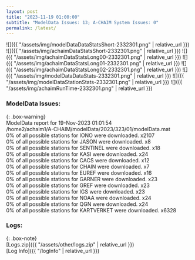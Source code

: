 ```yaml
---
layout: post
title: "2023-11-19 01:00:00"
subtitle: "ModelData Issues: 13; A-CHAIM System Issues: 0"
permalink: /latest/
---
```


![]({{ "/assets/img/modelDataDataStatsShort-2332301.png" | relative_url }})
![]({{ "/assets/img/achaimDataStatsShort-2332301.png" | relative_url }})
![]({{ "/assets/img/achaimDataStatsLong00-2332301.png" | relative_url }})
![]({{ "/assets/img/achaimDataStatsLong01-2332301.png" | relative_url }})
![]({{ "/assets/img/achaimDataStatsLong02-2332301.png" | relative_url }})
![]({{ "/assets/img/modelDataDataStats-2332301.png" | relative_url }})
![]({{ "/assets/img/modelDataStationStats-2332301.png" | relative_url }})
![]({{ "/assets/img/achaimRunTime-2332301.png" | relative_url }})


### ModelData Issues:  
  
{: .box-warning}  
 ModelData report for 19-Nov-2023 01:01:54   
 /home2/achaim1/A-CHAIM/modelData/2023/323/01/modelData.mat   
 0% of all possible stations for IONO were downloaded. x2107   
 0% of all possible stations for JASON were downloaded. x8   
 0% of all possible stations for SENTINEL were downloaded. x18   
 0% of all possible stations for KASI were downloaded. x24   
 0% of all possible stations for CACS were downloaded. x12   
 0% of all possible stations for CHAIN were downloaded. x7   
 0% of all possible stations for EUREF were downloaded. x16   
 0% of all possible stations for GARNER were downloaded. x23   
 0% of all possible stations for GREF were downloaded. x23   
 0% of all possible stations for IGS were downloaded. x23   
 0% of all possible stations for NOAA were downloaded. x24   
 0% of all possible stations for QGN were downloaded. x24   
 0% of all possible stations for KARTVERKET were downloaded. x6328   
  


### Logs:  
  
{: .box-note}  
[Logs.zip]({{ "/assets/other/logs.zip" | relative_url }})  
[Log Info]({{ "/logInfo" | relative_url }})  
